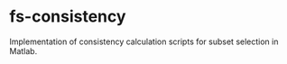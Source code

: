 fs-consistency
==============

Implementation of consistency calculation scripts for subset selection in Matlab. 
